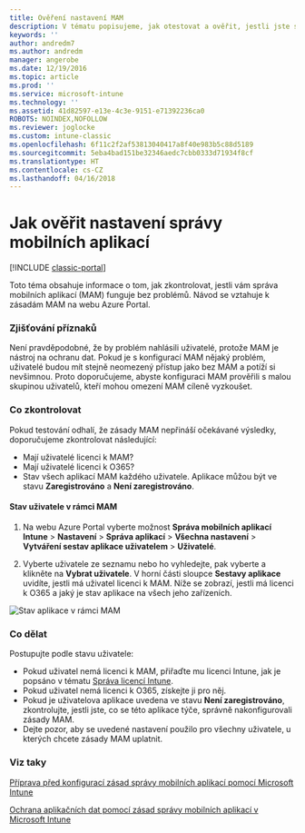 ```yaml
---
title: Ověření nastavení MAM
description: V tématu popisujeme, jak otestovat a ověřit, jestli jste správně nastavili zásady MAM a ty fungují podle očekávání.
keywords: ''
author: andredm7
ms.author: andredm
manager: angerobe
ms.date: 12/19/2016
ms.topic: article
ms.prod: ''
ms.service: microsoft-intune
ms.technology: ''
ms.assetid: 41d82597-e13e-4c3e-9151-e71392236ca0
ROBOTS: NOINDEX,NOFOLLOW
ms.reviewer: joglocke
ms.custom: intune-classic
ms.openlocfilehash: 6f11c2f2af53813040417a8f40e983b5c88d5189
ms.sourcegitcommit: 5eba4bad151be32346aedc7cbb0333d71934f8cf
ms.translationtype: HT
ms.contentlocale: cs-CZ
ms.lasthandoff: 04/16/2018
---
```

# <a name="validating-your-mobile-application-management-setup"></a>Jak ověřit nastavení správy mobilních aplikací

[!INCLUDE [classic-portal](../includes/classic-portal.md)]

Toto téma obsahuje informace o tom, jak zkontrolovat, jestli vám správa mobilních aplikací (MAM) funguje bez problémů. Návod se vztahuje k zásadám MAM na webu Azure Portal.

### <a name="checking-for-symptoms"></a>Zjišťování příznaků
Není pravděpodobné, že by problém nahlásili uživatelé, protože MAM je nástroj na ochranu dat. Pokud je s konfigurací MAM nějaký problém, uživatelé budou mít stejně neomezený přístup jako bez MAM a potíží si nevšimnou. Proto doporučujeme, abyste konfiguraci MAM prověřili s malou skupinou uživatelů, kteří mohou omezení MAM cíleně vyzkoušet.


### <a name="what-to-check"></a>Co zkontrolovat

Pokud testování odhalí, že zásady MAM nepřináší očekávané výsledky, doporučujeme zkontrolovat následující:

- Mají uživatelé licenci k MAM?
- Mají uživatelé licenci k O365?
- Stav všech aplikací MAM každého uživatele. Aplikace můžou být ve stavu **Zaregistrováno** a **Není zaregistrováno**.

#### <a name="user-mam-status"></a>Stav uživatele v rámci MAM
1. Na webu Azure Portal vyberte možnost **Správa mobilních aplikací Intune** > **Nastavení** > **Správa aplikací** > **Všechna nastavení** > **Vytváření sestav aplikace uživatelem** > **Uživatelé**.

2. Vyberte uživatele ze seznamu nebo ho vyhledejte, pak vyberte a klikněte na **Vybrat uživatele**. V horní části sloupce **Sestavy aplikace** uvidíte, jestli má uživatel licenci k MAM. Níže se zobrazí, jestli má licenci k O365 a jaký je stav aplikace na všech jeho zařízeních.

![Stav aplikace v rámci MAM](../media/ts-mam-user-apps.png)

### <a name="what-to-do"></a>Co dělat
Postupujte podle stavu uživatele:

- Pokud uživatel nemá licenci k MAM, přiřaďte mu licenci Intune, jak je popsáno v tématu [Správa licencí Intune](/intune/setup-steps).
- Pokud uživatel nemá licenci k O365, získejte ji pro něj.
- Pokud je uživatelova aplikace uvedena ve stavu **Není zaregistrováno**, zkontrolujte, jestli jste, co se této aplikace týče, správně nakonfigurovali zásady MAM.
- Dejte pozor, aby se uvedené nastavení použilo pro všechny uživatele, u kterých chcete zásady MAM uplatnit.

### <a name="see-also"></a>Viz taky
[Příprava před konfigurací zásad správy mobilních aplikací pomocí Microsoft Intune](../deploy-use/get-ready-to-configure-mobile-app-management-policies-with-microsoft-intune.md)

[Ochrana aplikačních dat pomocí zásad správy mobilních aplikací v Microsoft Intune](../deploy-use/protect-app-data-using-mobile-app-management-policies-with-microsoft-intune.md)
